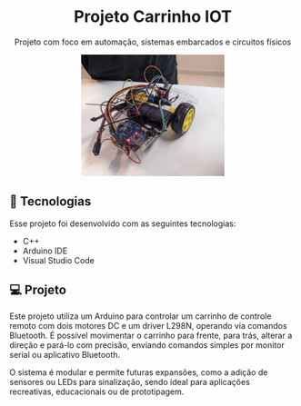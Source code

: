 <h1 align="center"> Projeto Carrinho IOT </h1>

<p align="center">
Projeto com foco em automação, sistemas embarcados e circuitos físicos<br/>
</p>

<p align="center">
  <img alt="" src="./carrinho.jpg" width="50%">
</p>

## 🚀 Tecnologias

Esse projeto foi desenvolvido com as seguintes tecnologias:

- C++
- Arduino IDE
- Visual Studio Code

## 💻 Projeto

Este projeto utiliza um Arduino para controlar um carrinho de controle remoto com dois motores DC e um driver L298N, operando via comandos Bluetooth. É possível movimentar o carrinho para frente, para trás, alterar a direção e pará-lo com precisão, enviando comandos simples por monitor serial ou aplicativo Bluetooth.

O sistema é modular e permite futuras expansões, como a adição de sensores ou LEDs para sinalização, sendo ideal para aplicações recreativas, educacionais ou de prototipagem.

